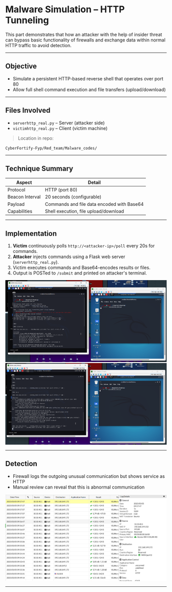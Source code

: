 # Malware Simulation – HTTP Tunneling

This part demonstrates that how an attacker with the help of insider threat can bypass basic functionality of firewalls and exchange data within normal HTTP traffic to avoid detection.

---

## Objective
- Simulate a persistent HTTP-based reverse shell that operates over port 80
- Allow full shell command execution and file transfers (upload/download)

---

## Files Involved

- `serverhttp_real.py` – Server (attacker side)
- `victimhttp_real.py` – Client (victim machine)

> Location in repo:
```
CyberFortify-Fyp/Red_team/Malware_codes/
```

---

## Technique Summary

| Aspect           | Detail                                                   |
|------------------|----------------------------------------------------------|
| Protocol         | HTTP (port 80)                                           |
| Beacon Interval  | 20 seconds (configurable)                                |
| Payload          | Commands and file data encoded with Base64               |
| Capabilities     | Shell execution, file upload/download                    |

---

## Implementation

1. **Victim** continuously polls `http://<attacker-ip>/poll` every 20s for commands.
2. **Attacker** injects commands using a Flask web server (`serverhttp_real.py`).
3. Victim executes commands and Base64-encodes results or files.
4. Output is POSTed to `/submit` and printed on attacker's terminal.

![HTTP Tunnel Shell](/assets/screenshots/http_tunnel/http_tunnel1.png)
![HTTP Tunnel Shell](/assets/screenshots/http_tunnel/http_tunnel2.png)

---

## Detection

- Firewall logs the outgoing unusual communication but shows service as HTTP
- Manual review can reveal that this is abnormal communication

![HTTP Tunnel Logs](/assets/screenshots/http_tunnel/tunnellog1.png)

---
